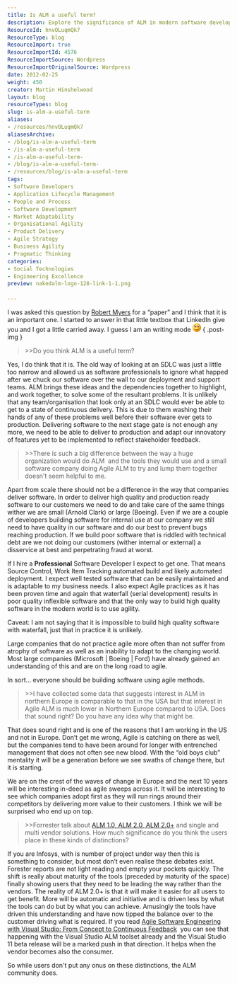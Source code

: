 ```yaml
---
title: Is ALM a useful term?
description: Explore the significance of ALM in modern software development. Discover how Agile practices enhance quality and adaptability for all organizations.
ResourceId: hnvOLuqmQk7
ResourceType: blog
ResourceImport: true
ResourceImportId: 4576
ResourceImportSource: Wordpress
ResourceImportOriginalSource: Wordpress
date: 2012-02-25
weight: 450
creator: Martin Hinshelwood
layout: blog
resourceTypes: blog
slug: is-alm-a-useful-term
aliases:
- /resources/hnvOLuqmQk7
aliasesArchive:
- /blog/is-alm-a-useful-term
- /is-alm-a-useful-term
- /is-alm-a-useful-term-
- /blog/is-alm-a-useful-term-
- /resources/blog/is-alm-a-useful-term
tags:
- Software Developers
- Application Lifecycle Management
- People and Process
- Software Development
- Market Adaptability
- Organisational Agility
- Product Delivery
- Agile Strategy
- Business Agility
- Pragmatic Thinking
categories:
- Social Technologies
- Engineering Excellence
preview: nakedalm-logo-128-link-1-1.png

---
```

I was asked this question by [Robert Myers](http://www.linkedin.com/pub/robert-myers/5/316/746) for a “paper” and I think that it is an important one. I started to answer in that little textbox that LinkedIn give you and I got a little carried away. I guess I am an writing mode ![Smile](images/wlEmoticon-smile2-2-2.png)
{ .post-img }

> \>>Do you think ALM is a useful term?

Yes, I do think that it is. The old way of looking at an SDLC was just a little too narrow and allowed us as software professionals to ignore what happed after we chuck our software over the wall to our deployment and support teams. ALM brings these ideas and the dependencies together to highlight, and work together, to solve some of the resultant problems. It is unlikely that any team/organisation that look only at an SDLC would ever be able to get to a state of continuous delivery. This is due to them washing their hands of any of these problems well before their software ever gets to production. Delivering software to the next stage gate is not enough any more, we need to be able to deliver to production and adapt our innovatory of features yet to be implemented to reflect stakeholder feedback.

> \>>There is such a big difference between the way a huge organization would do ALM  and the tools they would use and a small software company doing Agile ALM to try and lump them together doesn't seem helpful to me.

Apart from scale there should not be a difference in the way that companies deliver software. In order to deliver high quality and production ready software to our customers we need to do and take care of the same things wither we are small (Arnold Clark) or large (Boeing). Even if we are a couple of developers building software for internal use at our company we still need to have quality in our software and do our best to prevent bugs reaching production. If we build poor software that is riddled with technical debt are we not doing our customers (wither internal or external) a disservice at best and perpetrating fraud at worst.

If I hire a **Professional** Software Developer I expect to get one. That means Source Control, Work Item Tracking automated build and likely automated deployment. I expect well tested software that can be easily maintained and is adaptable to my business needs. I also expect Agile practices as it has been proven time and again that waterfall (serial development) results in poor quality inflexible software and that the only way to build high quality software in the modern world is to use agility.

Caveat: I am not saying that it is impossible to build high quality software with waterfall, just that in practice it is unlikely.

Large companies that do not practice agile more often than not suffer from atrophy of software as well as an inability to adapt to the changing world. Most large companies (Microsoft | Boeing | Ford) have already gained an understanding of this and are on the long road to agile.

In sort... everyone should be building software using agile methods.

> \>>I have collected some data that suggests interest in ALM in northern Europe is comparable to that in the USA but that interest in Agile ALM is much lower in Northern Europe compared to USA. Does that sound right? Do you have any idea why that might be.

That does sound right and is one of the reasons that I am working in the US and not in Europe. Don’t get me wrong, Agile is catching on there as well, but the companies tend to have been around for longer with entrenched management that does not often see new blood. With the “old boys club” mentality it will be a generation before we see swaths of change there, but it is starting.

We are on the crest of the waves of change in Europe and the next 10 years will be interesting in-deed as agile sweeps across it. It will be interesting to see which companies adopt first as they will run rings around their competitors by delivering more value to their customers. I think we will be surprised who end up on top.

> \>>Forrester talk about [ALM 1.0, ALM 2.0, ALM 2.0+](http://blogs.forrester.com/tom_grant/11-04-18-the_first_question_about_alm_tools_isnt_about_the_tools) and single and multi vendor solutions. How much significance do you think the users place in these kinds of distinctions?

If you are Infosys, with is number of project under way then this is something to consider, but most don’t even realise these debates exist. Forester reports are not light reading and empty your pockets quickly. The shift is really about maturity of the tools (preceded by maturity of the space) finally showing users that they need to be leading the way rather than the vendors. The reality of ALM 2.0+ is that it will make it easier for all users to get benefit. More will be automatic and initiative and is driven less by what the tools can do but by what you can achieve. Amusingly the tools have driven this understanding and have now tipped the balance over to the customer driving what is required. If you read [Agile Software Engineering with Visual Studio: From Concept to Continuous Feedback](http://www.amazon.com/Software-Engineering-Visual-Studio-ebook/dp/B005N8EX1G)  you can see that happening with the Visual Studio ALM toolset already and the Visual Studio 11 beta release will be a marked push in that direction. It helps when the vendor becomes also the consumer.

So while users don't put any onus on these distinctions, the ALM community does.
